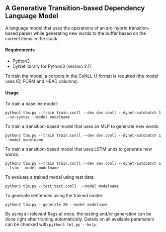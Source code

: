## A Generative Transition-based Dependency Language Model

A language model that uses the operations of an arc-hybrid transition-based parser while generating new words to the buffer based on the current items in the stack.

#### Requirements
- Python3
- DyNet library for Python3 (version 2.1)

To train the model, a corpora in the CoNLL-U format is required (the model uses ID, FORM and HEAD columns).

#### Usage

To train a baseline model:

    python3 tlm.py --train train.conll --dev dev.conll --dynet-autobatch 1 --no-syntax --model modelname
    
To train a transition-based model that uses an MLP to generate new words:

    python3 tlm.py --train train.conll --dev dev.conll --dynet-autobatch 1 --model modelname

To train a transition-based model that uses LSTM units to generate new words:

    python3 tlm.py --train train.conll --dev dev.conll --dynet-autobatch 1 --lstm --model modelname
    
To evaluate a trained model using test data:

    python3 tlm.py --test test.conll  --model modelname
    
To generate sentences using the trained model:

    python3 tlm.py --generate 20 --model modelname

By using all relevant flags at once, the testing and/or generation can be done right after training automatically. Details on all available paramaters can be checked with `python3 tml.py --help`.

